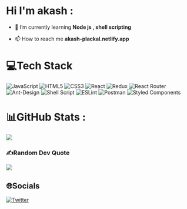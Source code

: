 # Hi I'm akash :




- 🌱 I’m currently learning **Node js , shell scripting**

<!-- - 👨‍💻 All of my projects are available at **portfolio site ... work in progress** -->

- 📫 How to reach me **akash-plackal.netlify.app**

<!-- - ⚡ Fun fact **I love chess & i'm a huge MMA and boxing fan** -->

# 💻Tech Stack
![JavaScript](https://img.shields.io/badge/javascript-%23323330.svg?style=for-the-badge&logo=javascript&logoColor=%23F7DF1E) ![HTML5](https://img.shields.io/badge/html5-%23E34F26.svg?style=for-the-badge&logo=html5&logoColor=white) ![CSS3](https://img.shields.io/badge/css3-%231572B6.svg?style=for-the-badge&logo=css3&logoColor=white) ![React](https://img.shields.io/badge/react-%2320232a.svg?style=for-the-badge&logo=react&logoColor=%2361DAFB) ![Redux](https://img.shields.io/badge/redux-%23593d88.svg?style=for-the-badge&logo=redux&logoColor=white) ![React Router](https://img.shields.io/badge/React_Router-CA4245?style=for-the-badge&logo=react-router&logoColor=white) ![Ant-Design](https://img.shields.io/badge/-AntDesign-%230170FE?style=for-the-badge&logo=ant-design&logoColor=white) ![Shell Script](https://img.shields.io/badge/shell_script-%23121011.svg?style=for-the-badge&logo=gnu-bash&logoColor=white) ![ESLint](https://img.shields.io/badge/ESLint-4B3263?style=for-the-badge&logo=eslint&logoColor=white) ![Postman](https://img.shields.io/badge/Postman-FF6C37?style=for-the-badge&logo=postman&logoColor=white) ![Styled Components](https://img.shields.io/badge/styled--components-DB7093?style=for-the-badge&logo=styled-components&logoColor=white)
# 📊GitHub Stats :

![](https://github-readme-streak-stats.herokuapp.com/?user=akash-plackal&theme=gruvbox&hide_border=false)<br/>


### ✍️Random Dev Quote
![](https://quotes-github-readme.vercel.app/api?type=horizontal&theme=gruvbox)

## 🌐Socials
[![Twitter](https://img.shields.io/badge/Twitter-%231DA1F2.svg?logo=Twitter&logoColor=white)](https://twitter.com/@AkashPlackal) 
